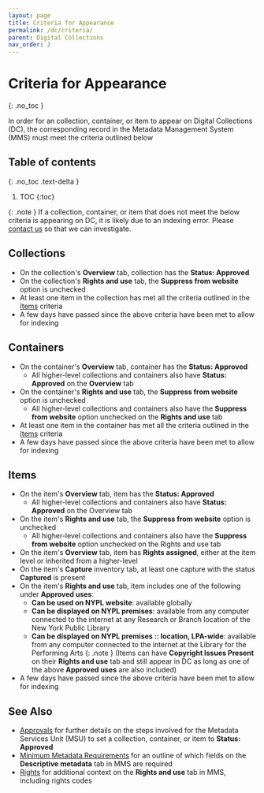 ```yaml
---
layout: page
title: Criteria for Appearance
permalink: /dc/criteria/
parent: Digital Collections
nav_order: 2
---
```


# Criteria for Appearance
{: .no_toc }

In order for an collection, container, or item to appear on Digital Collections (DC), the corresponding record in the Metadata Management System (MMS) must meet the criteria outlined below

## Table of contents
{: .no_toc .text-delta }

1. TOC
{:toc}

{: .note }
If a collection, container, or item that does not meet the below criteria is appearing on DC, it is likely due to an indexing error. Please [contact us](/metadata-documentation/contact/) so that we can investigate.

## Collections
- On the collection's **Overview** tab, collection has the **Status: Approved**
- On the collection's **Rights and use** tab, the **Suppress from website** option is unchecked
- At least one item in the collection has met all the criteria outlined in the [Items](#items) criteria
- A few days have passed since the above criteria have been met to allow for indexing

## Containers
- On the container's **Overview** tab, container has the **Status: Approved**
    - All higher-level collections and containers also have **Status: Approved** on the **Overview** tab
- On the container's **Rights and use** tab, the **Suppress from website** option is unchecked
    - All higher-level collections and containers also have the **Suppress from website** option unchecked on the **Rights and use** tab
- At least one item in the container has met all the criteria outlined in the [Items](#items) criteria
- A few days have passed since the above criteria have been met to allow for indexing

## Items
- On the item's **Overview** tab, item has the **Status: Approved**
    - All higher-level collections and containers also have **Status: Approved** on the Overview tab
- On the item's **Rights and use** tab, the **Suppress from website** option is unchecked
    - All higher-level collections and containers also have the **Suppress from website** option unchecked on the Rights and use tab
- On the item's **Overview** tab, item has **Rights assigned**, either at the item level or inherited from a higher-level
- On the item's **Capture** inventory tab, at least one capture with the status **Captured** is present
- On the item's **Rights and use** tab, item includes one of the following under **Approved uses**:
    - **Can be used on NYPL website**: available globally
    - **Can be displayed on NYPL premises**: available from any computer connected to the internet at any Research or Branch location of the New York Public Library
    - **Can be displayed on NYPL premises :: location, LPA-wide**: available from any computer connected to the internet at the Library for the Performing Arts
    {: .note }
    (Items can have **Copyright Issues Present** on their **Rights and use** tab and still appear in DC as long as one of the above **Approved uses** are also included)
- A few days have passed since the above criteria have been met to allow for indexing

## See Also
- [Approvals](/metadata-documentation/workflows/approvals/) for further details on the steps involved for the Metadata Services Unit (MSU) to set a collection, container, or item to **Status: Approved**
- [Minimum Metadata Requirements](/metadata-documentation/metadata/guidelines/#minimum-metadata-requirements) for an outline of which fields on the **Descriptive metadata** tab in MMS are required
- [Rights](/metadata-documentation/metadata/element/rights/) for additional context on the **Rights and use** tab in MMS, including rights codes